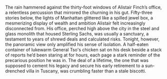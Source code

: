 The rain hammered against the thirty-foot windows of Alistair Finch’s office, a relentless percussion that mirrored the churning in his gut.  Fifty-three stories below, the lights of Manhattan glittered like a spilled jewel box, a mesmerizing display of wealth and ambition Alistair felt increasingly disconnected from. His office, perched high above the city in the steel and glass monolith that housed Sterling Sachs, was usually a sanctuary, a testament to years of shrewd deals and calculated risks. Tonight, however, the panoramic view only amplified his sense of isolation.  A half-eaten container of lukewarm General Tso's chicken sat on his desk beside a stack of reports he’d been staring at for hours, each page a stark reminder of the precarious position he was in. The deal of a lifetime, the one that was supposed to cement his legacy and secure his early retirement to a sun-drenched villa in Tuscany, was crumbling faster than a stale biscotti.
